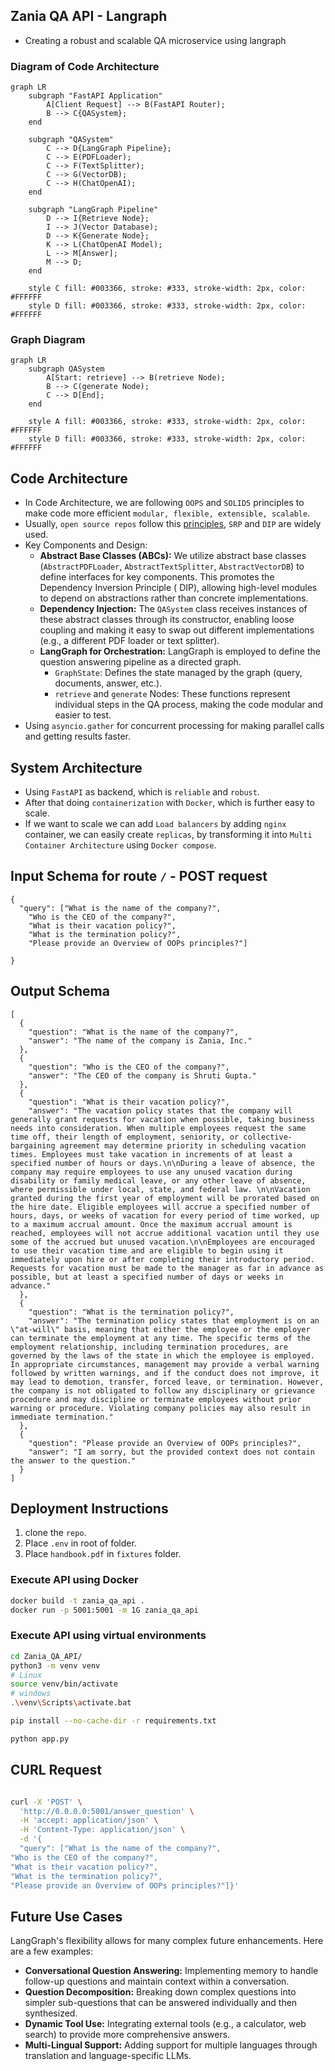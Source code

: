 ## Zania QA API - Langraph

* Creating a robust and scalable QA microservice using langraph

### Diagram of Code Architecture

```mermaid
graph LR
    subgraph "FastAPI Application"
        A[Client Request] --> B(FastAPI Router);
        B --> C{QASystem};
    end

    subgraph "QASystem"
        C --> D{LangGraph Pipeline};
        C --> E(PDFLoader);
        C --> F(TextSplitter);
        C --> G(VectorDB);
        C --> H(ChatOpenAI);
    end

    subgraph "LangGraph Pipeline"
        D --> I{Retrieve Node};
        I --> J(Vector Database);
        D --> K{Generate Node};
        K --> L(ChatOpenAI Model);
        L --> M[Answer];
        M --> D;
    end

    style C fill: #003366, stroke: #333, stroke-width: 2px, color: #FFFFFF
    style D fill: #003366, stroke: #333, stroke-width: 2px, color: #FFFFFF
```

### Graph Diagram

```mermaid
graph LR
    subgraph QASystem
        A[Start: retrieve] --> B(retrieve Node);
        B --> C(generate Node);
        C --> D[End];
    end

    style A fill: #003366, stroke: #333, stroke-width: 2px, color: #FFFFFF
    style D fill: #003366, stroke: #333, stroke-width: 2px, color: #FFFFFF
```

## Code Architecture

* In Code Architecture, we are following `OOPS` and `SOLID5` principles to make code more efficient
  `modular, flexible, extensible, scalable`.
* Usually, `open source repos` follow this [principles](https://realpython.com/solid-principles-python/), `SRP` and
  `DIP` are widely used.
* Key Components and Design:
    * **Abstract Base Classes (ABCs):**  We utilize abstract base classes (`AbstractPDFLoader`, `AbstractTextSplitter`,
      `AbstractVectorDB`) to define interfaces for key components. This promotes the Dependency Inversion Principle (
      DIP), allowing high-level modules to depend on abstractions rather than concrete implementations.
    * **Dependency Injection:**  The `QASystem` class receives instances of these abstract classes through its
      constructor, enabling loose coupling and making it easy to swap out different implementations (e.g., a different
      PDF loader or text splitter).
    * **LangGraph for Orchestration:** LangGraph is employed to define the question answering pipeline as a directed
      graph.
        * `GraphState`: Defines the state managed by the graph (query, documents, answer, etc.).
        * `retrieve` and `generate` Nodes: These functions represent individual steps in the QA process, making the code
          modular and easier to test.
* Using `asyncio.gather` for concurrent processing for making parallel calls and getting results faster.

## System Architecture

* Using `FastAPI` as backend, which is `reliable` and `robust`.
* After that doing `containerization` with `Docker`, which is further easy to scale.
* If we want to scale we can add `Load balancers` by adding `nginx` container, we can easily create `replicas`, by
  transforming it into `Multi Container Architecture` using `Docker compose`.

## Input Schema for route `/` - POST request

```
{
  "query": ["What is the name of the company?",
    "Who is the CEO of the company?",
    "What is their vacation policy?",
    "What is the termination policy?",
    "Please provide an Overview of OOPs principles?"]

}
```

## Output Schema

```
[
  {
    "question": "What is the name of the company?",
    "answer": "The name of the company is Zania, Inc."
  },
  {
    "question": "Who is the CEO of the company?",
    "answer": "The CEO of the company is Shruti Gupta."
  },
  {
    "question": "What is their vacation policy?",
    "answer": "The vacation policy states that the company will generally grant requests for vacation when possible, taking business needs into consideration. When multiple employees request the same time off, their length of employment, seniority, or collective-bargaining agreement may determine priority in scheduling vacation times. Employees must take vacation in increments of at least a specified number of hours or days.\n\nDuring a leave of absence, the company may require employees to use any unused vacation during disability or family medical leave, or any other leave of absence, where permissible under local, state, and federal law. \n\nVacation granted during the first year of employment will be prorated based on the hire date. Eligible employees will accrue a specified number of hours, days, or weeks of vacation for every period of time worked, up to a maximum accrual amount. Once the maximum accrual amount is reached, employees will not accrue additional vacation until they use some of the accrued but unused vacation.\n\nEmployees are encouraged to use their vacation time and are eligible to begin using it immediately upon hire or after completing their introductory period. Requests for vacation must be made to the manager as far in advance as possible, but at least a specified number of days or weeks in advance."
  },
  {
    "question": "What is the termination policy?",
    "answer": "The termination policy states that employment is on an \"at-will\" basis, meaning that either the employee or the employer can terminate the employment at any time. The specific terms of the employment relationship, including termination procedures, are governed by the laws of the state in which the employee is employed. In appropriate circumstances, management may provide a verbal warning followed by written warnings, and if the conduct does not improve, it may lead to demotion, transfer, forced leave, or termination. However, the company is not obligated to follow any disciplinary or grievance procedure and may discipline or terminate employees without prior warning or procedure. Violating company policies may also result in immediate termination."
  },
  {
    "question": "Please provide an Overview of OOPs principles?",
    "answer": "I am sorry, but the provided context does not contain the answer to the question."
  }
]
```

## Deployment Instructions

1. clone the `repo`.
2. Place `.env` in root of folder.
3. Place `handbook.pdf` in `fixtures` folder.

### Execute API using Docker

```bash
docker build -t zania_qa_api .
docker run -p 5001:5001 -m 1G zania_qa_api
```

### Execute API using virtual environments

```bash
cd Zania_QA_API/
python3 -m venv venv
# Linux
source venv/bin/activate
# windows
.\venv\Scripts\activate.bat

pip install --no-cache-dir -r requirements.txt

python app.py
```

## CURL Request

```bash

curl -X 'POST' \
  'http://0.0.0.0:5001/answer_question' \
  -H 'accept: application/json' \
  -H 'Content-Type: application/json' \
  -d '{
  "query": ["What is the name of the company?",
"Who is the CEO of the company?",
"What is their vacation policy?",
"What is the termination policy?",
"Please provide an Overview of OOPs principles?"]}'
```

## Future Use Cases

LangGraph's flexibility allows for many complex future enhancements. Here are a few examples:

*   **Conversational Question Answering:** Implementing memory to handle follow-up questions and maintain context within a conversation.
*   **Question Decomposition:** Breaking down complex questions into simpler sub-questions that can be answered individually and then synthesized.
*   **Dynamic Tool Use:** Integrating external tools (e.g., a calculator, web search) to provide more comprehensive answers.
*   **Multi-Lingual Support:** Adding support for multiple languages through translation and language-specific LLMs.
